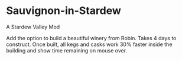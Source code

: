 # Sauvignon-in-Stardew
A Stardew Valley Mod

Add the option to build a beautiful winery from Robin. Takes 4 days to construct. Once built, all kegs and casks work 30% faster inside the building and show time remaining on mouse over.
